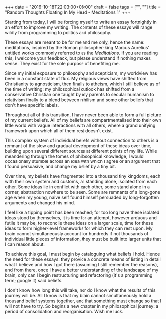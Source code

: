+++
date = "2016-10-18T22:03:00+08:00"
draft = false
tags = ["", ""]
title = "Random Thoughts Floating In My Head - Meditations 1"
+++

Starting from today, I will be forcing myself to write an essay fortnightly in
an effort to improve my writing. The contents of these essays will range wildly
from programming to politics and philosophy.

These essays are meant to be for me and me only, hence the name: meditations,
inspired by the Roman philosopher-king Marcus Aurelius' untitled works commonly
referred to as the _Meditations_. If you are reading this, I welcome your
feedback, but please understand if nothing makes sense. They exist for the sole
purpose of benefiting me.

Since my initial exposure to philosophy and scepticism, my worldview has been in
a constant state of flux. My religious views have shifted from Christianity to
agnosticism, then finally to atheism, which I still believe as of the time of
writing; my philosophical outlook has shifted from a conservative Christian one
taught by my parents to secular humanism to relativism finally to a blend
between nihilism and some other beliefs that don't have specific labels.

Throughout all of this transition, I have never been able to form a full picture
of my current beliefs. All of my beliefs are compartmentalised into their own
little world with vague interactions with all others, where a grand unifying
framework upon which all of them rest doesn't exist.

This complex system of individual beliefs without connection to others is a
remnant of the slow and gradual development of these ideas over time, building
upon several different sources at different points of my life. While meandering
through the tomes of philosophical knowledge, I would occasionally stumble
across an idea with which I agree or an argument that I found persuasive, and
change my belief by a tiny bit.

Over time, my beliefs have fragmented into a thousand tiny kingdoms, each with
their own system and customs, all standing alone, isolated from each other. Some
ideas lie in conflict with each other, some stand alone in a corner, abstraction
nowhere to be seen. Some are remnants of a long-gone age when my young, naive
self found himself persuaded by long-forgotten arguments and changed his mind.

I feel like a tipping point has been reached; for too long have these isolated
ideas stood by themselves, it is time for an attempt, however arduous and futile
it may be, to reconcile these ideas on a larger scale, time for these ideas to
form higher-level frameworks for which they can rest upon. My brain cannot
simultaneously account for hundreds if not thousands of individual little pieces
of information, they must be built into larger units that I can reason about.

To achieve this goal, I must begin by cataloguing what beliefs I hold. Hence the
need for these essays: they provide a concrete means of listing in detail what I
believe and how I got there (assuming I still remember the reasons), and from
there, once I have a better understanding of the landscape of my brain, only can
I begin restructuring and refactoring (it's a programming term; google it) said
beliefs.

I don't know how long this will take, nor do I know what the results of this
journey will be. All I know is that my brain cannot simultaneously hold a
thousand belief systems together, and that something must change so that I will
not have to try. So begins a new chapter in my philosophical journey: a period
of consolidation and reorganisation. Wish me luck.
